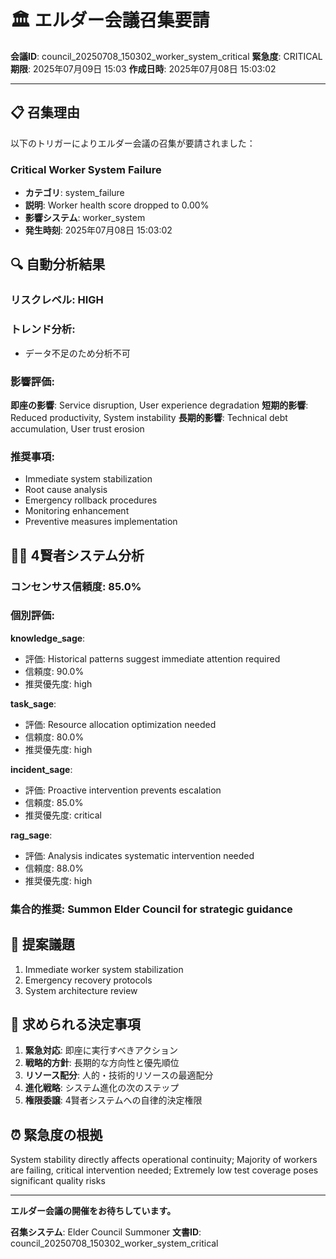 # 🏛️ エルダー会議召集要請

**会議ID**: council_20250708_150302_worker_system_critical
**緊急度**: CRITICAL
**期限**: 2025年07月09日 15:03
**作成日時**: 2025年07月08日 15:03:02

---

## 📋 **召集理由**

以下のトリガーによりエルダー会議の召集が要請されました：


### Critical Worker System Failure
- **カテゴリ**: system_failure
- **説明**: Worker health score dropped to 0.00%
- **影響システム**: worker_system
- **発生時刻**: 2025年07月08日 15:03:02


## 🔍 **自動分析結果**

### リスクレベル: HIGH

### トレンド分析:
- データ不足のため分析不可

### 影響評価:
**即座の影響**: Service disruption, User experience degradation
**短期的影響**: Reduced productivity, System instability
**長期的影響**: Technical debt accumulation, User trust erosion

### 推奨事項:
- Immediate system stabilization
- Root cause analysis
- Emergency rollback procedures
- Monitoring enhancement
- Preventive measures implementation


## 🧙‍♂️ **4賢者システム分析**

### コンセンサス信頼度: 85.0%

### 個別評価:

**knowledge_sage**:
- 評価: Historical patterns suggest immediate attention required
- 信頼度: 90.0%
- 推奨優先度: high


**task_sage**:
- 評価: Resource allocation optimization needed
- 信頼度: 80.0%
- 推奨優先度: high


**incident_sage**:
- 評価: Proactive intervention prevents escalation
- 信頼度: 85.0%
- 推奨優先度: critical


**rag_sage**:
- 評価: Analysis indicates systematic intervention needed
- 信頼度: 88.0%
- 推奨優先度: high


### 集合的推奨: Summon Elder Council for strategic guidance


## 📝 **提案議題**

1. Immediate worker system stabilization
2. Emergency recovery protocols
3. System architecture review

## 🎯 **求められる決定事項**

1. **緊急対応**: 即座に実行すべきアクション
2. **戦略的方針**: 長期的な方向性と優先順位
3. **リソース配分**: 人的・技術的リソースの最適配分
4. **進化戦略**: システム進化の次のステップ
5. **権限委譲**: 4賢者システムへの自律的決定権限

## ⏰ **緊急度の根拠**

System stability directly affects operational continuity; Majority of workers are failing, critical intervention needed; Extremely low test coverage poses significant quality risks

---

**エルダー会議の開催をお待ちしています。**

**召集システム**: Elder Council Summoner
**文書ID**: council_20250708_150302_worker_system_critical
